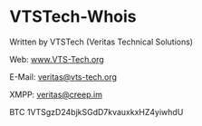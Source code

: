 # VTSTech-Whois

Written by VTSTech (Veritas Technical Solutions)

Web: www.VTS-Tech.org

E-Mail: veritas@vts-tech.org

XMPP: veritas@creep.im

BTC 1VTSgzD24bjkSGdD7kvauxkxHZ4yiwhdU
